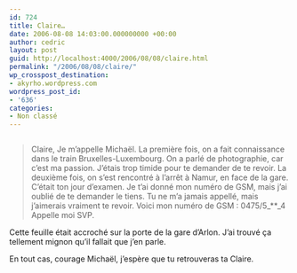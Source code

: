 ```yaml
---
id: 724
title: Claire…
date: 2006-08-08 14:03:00.000000000 +00:00
author: cedric
layout: post
guid: http://localhost:4000/2006/08/08/claire.html
permalink: "/2006/08/08/claire/"
wp_crosspost_destination:
- akyrho.wordpress.com
wordpress_post_id:
- '636'
categories:
- Non classé
---
```

<img src="https://i2.wp.com/static.flickr.com/60/209951547_7adb6b9dac.jpg?w=900" alt="" data-recalc-dims="1" />

> Claire, Je m’appelle Michaël. La première fois, on a fait connaissance dans le train Bruxelles-Luxembourg. On a parlé de photographie, car c’est ma passion. J’étais trop timide pour te demander de te revoir. La deuxième fois, on s’est rencontré à l’arrêt à Namur, en face de la gare. C’était ton jour d’examen. Je t’ai donné mon numéro de GSM, mais j’ai oublié de te demander le tiens. Tu ne m’a jamais appellé, mais j’aimerais vraiment te revoir. Voici mon numéro de GSM : 0475/5_**_4 Appelle moi SVP.

Cette feuille était accroché sur la porte de la gare d’Arlon. J’ai trouvé ça tellement mignon qu’il fallait que j’en parle.

En tout cas, courage Michaël, j’espère que tu retrouveras ta Claire.